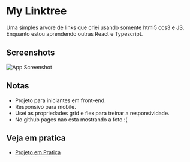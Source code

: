 
# My Linktree

Uma simples arvore de links que criei usando somente html5 ccs3 e JS. Enquanto estou aprendendo outras React e Typescript.


## Screenshots

![App Screenshot](https://images-wixmp-ed30a86b8c4ca887773594c2.wixmp.com/f/f0b67a47-94e0-48c4-9160-c47f81d57071/df91fuf-12957e45-8d53-4c41-b1b0-21e0af612dd8.jpg?token=eyJ0eXAiOiJKV1QiLCJhbGciOiJIUzI1NiJ9.eyJzdWIiOiJ1cm46YXBwOjdlMGQxODg5ODIyNjQzNzNhNWYwZDQxNWVhMGQyNmUwIiwiaXNzIjoidXJuOmFwcDo3ZTBkMTg4OTgyMjY0MzczYTVmMGQ0MTVlYTBkMjZlMCIsIm9iaiI6W1t7InBhdGgiOiJcL2ZcL2YwYjY3YTQ3LTk0ZTAtNDhjNC05MTYwLWM0N2Y4MWQ1NzA3MVwvZGY5MWZ1Zi0xMjk1N2U0NS04ZDUzLTRjNDEtYjFiMC0yMWUwYWY2MTJkZDguanBnIn1dXSwiYXVkIjpbInVybjpzZXJ2aWNlOmZpbGUuZG93bmxvYWQiXX0.RXgd-9cfRdPeIStqtP36OgDrSHzJItz-Zy2MrG_vKiI)


## Notas
* Projeto para iniciantes em front-end.
* Responsivo para mobile.
* Usei as propriedades grid e flex para treinar a responsividade.
* No github pages nao esta mostrando a foto :(

## Veja em pratica

 - [Projeto em Pratica](https://thiagobeleren.github.io/mylinktree/)
 


